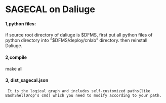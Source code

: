 SAGECAL on Daliuge
===========
#### 1,python files:
  if source root directory of daliuge is $DFMS, first put all python files of python directory into "$DFMS/deploy/cnlab" directory.
  then reinstall Daliuge.

#### 2,compile
   make all

    
#### 3, dist_sagecal.json
     It is the logical graph and includes self-customized paths(like BashShellDrop's cmd) which you need to modify according to your path.